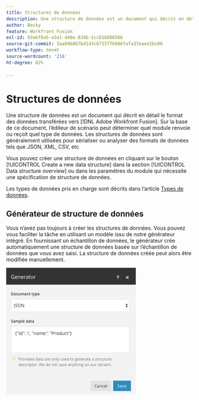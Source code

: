 ```yaml
---
title: Structures de données
description: Une structure de données est un document qui décrit en détail le format des données transférées vers Adobe Workfront Fusion. Sur la base de ce document, l’éditeur de scénario peut déterminer quel module renvoie ou reçoit quel type de données. Les structures de données sont généralement utilisées pour sérialiser ou analyser des formats de données tels que JSON, XML, CSV, etc
author: Becky
feature: Workfront Fusion
exl-id: 93abf8a5-a3a1-448e-834b-1cc81b88036b
source-git-commit: 3aa896867bd143c67157fb886fafa37eaee2bc00
workflow-type: tm+mt
source-wordcount: '216'
ht-degree: 82%

---
```


# Structures de données

Une structure de données est un document qui décrit en détail le format des données transférées vers [!DNL Adobe Workfront Fusion]. Sur la base de ce document, l’éditeur de scénario peut déterminer quel module renvoie ou reçoit quel type de données. Les structures de données sont généralement utilisées pour sérialiser ou analyser des formats de données tels que JSON, XML, CSV, etc

Vous pouvez créer une structure de données en cliquant sur le bouton [!UICONTROL Create a new data structure] dans la section [!UICONTROL Data structure overview] ou dans les paramètres du module qui nécessite une spécification de structure de données.

Les types de données pris en charge sont décrits dans l’article [Types de données](/help/workfront-fusion/references/mapping-panel/data-types/item-data-types.md).


## Générateur de structure de données

Vous n’avez pas toujours à créer les structures de données. Vous pouvez vous faciliter la tâche en utilisant un modèle issu de notre générateur intégré. En fournissant un échantillon de données, le générateur crée automatiquement une structure de données basée sur l’échantillon de données que vous avez saisi. La structure de données créée peut alors être modifiée manuellement.

![Générateur de structure de données](assets/data-structure-generator-350x341.jpg)
